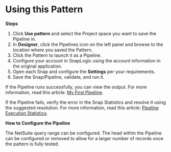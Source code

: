 # Using this Pattern

**Steps**

1. Click **Use pattern** and select the Project space you want to save the Pipeline in.
2. In **Designer**, click the Pipelines icon on the left panel and browse to the location where you saved the Pattern.
3. Click the Pattern to launch it as a Pipeline.
4. Configure your account in SnapLogic using the account information in the original application.
5. Open each Snap and configure the **Settings** per your requirements.
6. Save the Snap/Pipeline, validate, and run it.

If the Pipeline runs successfully, you can view the output. For more information, read this article: [My First Pipeline](https://docs-snaplogic.atlassian.net/wiki/spaces/SD/pages/1438412).&#x20;

If the Pipeline fails, verify the error in the Snap Statistics and resolve it using the suggested resolution. For more information, read this article: [Pipeline Execution Statistics](https://docs-snaplogic.atlassian.net/wiki/spaces/SD/pages/1438478/Pipeline+Execution+Statistics).

**How to Configure the Pipeline**

The NetSuite query range can be configured. The head within the Pipeline can be configured or removed to allow for a larger number of records once the pattern is fully tested.
